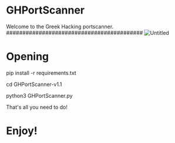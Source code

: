 # GHPortScanner
Welcome to the Greek Hacking portscanner.
##########################################
![Untitled](https://user-images.githubusercontent.com/89479885/130706724-0717b2f4-d4dc-4747-90d9-05262d8e192e.jpg)


Opening
=====
<p>pip install -r requirements.txt</p>
<p>cd GHPortScanner-v1.1</p>
<p>python3 GHPortScanner.py</p>
<p>That's all you need to do!</p>
<h1>Enjoy!</h1>
